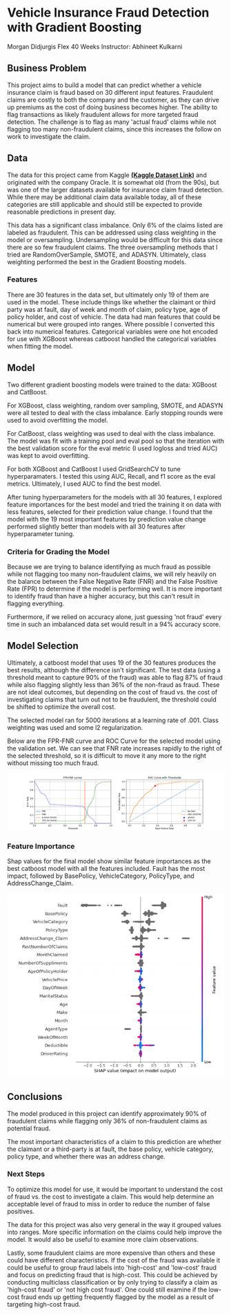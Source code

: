 # Vehicle Insurance Fraud Detection with Gradient Boosting #

Morgan Didjurgis Flex 40 Weeks Instructor: Abhineet Kulkarni

## Business Problem ##

This project aims to build a model that can predict whether a vehicle insurance claim is fraud based on 30 different input features. Fraudulent claims are costly to both the company and the customer, as they can drive up premiums as the cost of doing business becomes higher. The ability to flag transactions as likely fraudulent allows for more targeted fraud detection. The challenge is to flag as many 'actual fraud' claims while not flagging too many non-fraudulent claims, since this increases the follow on work to investigate the claim.

## Data ##

The data for this project came from Kaggle __[(Kaggle Dataset Link)](https://www.kaggle.com/shivamb/vehicle-claim-fraud-detection)__ and originated with the company Oracle. It is somewhat old (from the 90s), but was one of the larger datasets available for insurance claim fraud detection.  While there may be additional claim data available today, all of these categories are still applicable and should still be expected to provide reasonable predictions in present day.

This data has a significant class imbalance. Only 6% of the claims listed are labeled as fraudulent. This can be addressed using class weighting in the model or oversampling. Undersampling would be difficult for this data since there are so few fraudulent claims. The three oversampling methods that I tried are RandomOverSample, SMOTE, and ADASYN. Ultimately, class weighting performed the best in the Gradient Boosting models. 

### Features ###

There are 30 features in the data set, but ultimately only 19 of them are used in the model. These include things like whether the claimant or third party was at fault, day of week and month of claim, policy type, age of policy holder, and cost of vehicle.  The data had man features that could be numerical but were grouped into ranges. Where possible I converted this back into numerical features. Categorical variables were one hot encoded for use with XGBoost whereas catboost handled the categorical variables when fitting the model.

## Model ##

Two different gradient boosting models were trained to the data: XGBoost and CatBoost. 

For XGBoost, class weighting, random over sampling, SMOTE, and ADASYN were all tested to deal with the class imbalance.  Early stopping rounds were used to avoid overfitting the model.

For CatBoost, class weighting was used to deal with the class imbalance. The model was fit with a training pool and eval pool so that the iteration with the best validation score for the eval metric (I used logloss and tried AUC) was kept to avoid overfitting.

For both XGBoost and CatBoost I used GridSearchCV to tune hyperparamaters.  I tested this using AUC, Recall, and f1 score as the eval metrics. Ultimately, I used AUC to find the best model.

After tuning hyperparameters for the models with all 30 features, I explored feature importances for the best model and tried the training it on data with less features, selected for their prediction value change. I found that the model with the 19 most important features by prediction value change performed slightly better than models with all 30 features after hyperparameter tuning.

### Criteria for Grading the Model ###

Because we are trying to balance identifying as much fraud as possible while not flagging too many non-fraudulent claims, we will rely heavily on the balance between the False Negative Rate (FNR) and the False Positive Rate (FPR) to determine if the model is performing well.  It is more important to identify fraud than have a higher accuracy, but this can't result in flagging everything.

Furthermore, if we relied on accuracy alone, just guessing 'not fraud' every time in such an imbalanced data set would result in a 94% accuracy score.

## Model Selection ##

Ultimately, a catboost model that uses 19 of the 30 features produces the best results, although the difference isn't significant. The test data (using a threshold meant to capture 90% of the fraud) was able to flag 87% of fraud while also flagging slightly less than 36% of the non-fraud as fraud.  These are not ideal outcomes, but depending on the cost of fraud vs. the cost of investigating claims that turn out not to be fraudulent, the threshold could be shifted to optimize the overall cost.

The selected model ran for 5000 iterations at a learning rate of .001. Class weighting was used and some l2 regularization.

Below are the FPR-FNR curve and ROC Curve for the selected model using the validation set. We can see that FNR rate increases rapidly to the right of the selected threshold, so it is difficult to move it any more to the right without missing too much fraud.

<img src="thresh_plots.png" title="Final Model" />

### Feature Importance ###

Shap values for the final model show similar feature importances as the best catboost model with all the features included.  Fault  has the most impact, followed by BasePolicy, VehicleCategory, PolicyType, and AddressChange_Claim.

<img src="shap_summary.png" title="Final Model Shap Summary" />

## Conclusions ##

The model produced in this project can identify approximately 90% of fraudulent claims while flagging only 36% of non-fraudulent claims as potential fraud.

The most important characteristics of a claim to this prediction are whether the claimant or a third-party is at fault, the base policy, vehicle category, policy type, and whether there was an address change.

### Next Steps ###

To optimize this model for use, it would be important to understand the cost of fraud vs. the cost to investigate a claim. This would help determine an acceptable level of fraud to miss in order to reduce the number of false positives.

The data for this project was also very general in the way it grouped values into ranges. More specific information on the claims could help improve the model. It would also be useful to examine more claim observations.

Lastly, some fraudulent claims are more expensive than others and these could have different characteristics. If the cost of the fraud was available it could be useful to group fraud labels into 'high-cost' and 'low-cost' fraud and focus on predicting fraud that is high-cost.  This could be achieved by conducting multiclass classification or by only trying to classify a claim as 'high-cost fraud' or 'not high cost fraud'. One could still examine if the low-cost fraud ends up getting frequently flagged by the model as a result of targeting high-cost fraud.





